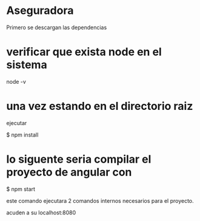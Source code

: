 # Aseguradora

Primero se descargan las dependencias

# verificar que exista node en el sistema

node -v

# una vez estando en el directorio raiz 

ejecutar

$ npm install 

# lo siguente seria compilar el proyecto de angular con

$ npm start 

este comando ejecutara 2 comandos internos necesarios para el proyecto. 

acuden a su 
localhost:8080
